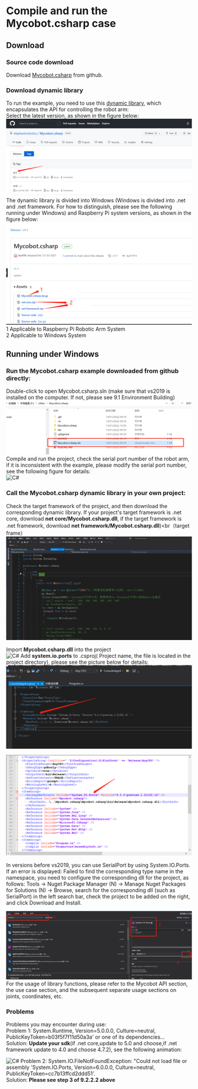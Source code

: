 # Compile and run the Mycobot.csharp case

## Download
### Source code download
Download [Mycobot.csharp](https://github.com/elephantrobotics/Mycobot.csharp) from github. <br>

### Download dynamic library
To run the example, you need to use this [dynamic library](https://github.com/elephantrobotics/Mycobot.csharp/tags), which encapsulates the API for controlling the robot arm:<br>
Select the latest version, as shown in the figure below:<br>
![C#](../../../resources/3-FunctionsAndApplications/6.developmentGuide/Csharp/CompileRun/9-2-1.2-001.png)
The dynamic library is divided into Windows (Windows is divided into .net and .net framework. For how to distinguish, please see the following running under Windows) and Raspberry Pi system versions, as shown in the figure below:<br>
![C#](../../../resources/3-FunctionsAndApplications/6.developmentGuide/Csharp/CompileRun/9-2-1.2-002.png)
1 Applicable to Raspberry Pi Robotic Arm System<br>
2 Applicable to Windows System<br>

## Running under Windows

### Run the Mycobot.csharp example downloaded from github directly:
Double-click to open Mycobot.csharp.sln (make sure that vs2019 is installed on the computer. If not, please see 9.1 Environment Building)<br>
![C#](../../../resources/3-FunctionsAndApplications/6.developmentGuide/Csharp/CompileRun/9-2-2.1-001.png)
Compile and run the project, check the serial port number of the robot arm, if it is inconsistent with the example, please modify the serial port number, see the following figure for details:<br>
![C#](../../../resources/3-FunctionsAndApplications/6.developmentGuide/Csharp/CompileRun/9-2-2.1-002.gif)

### Call the Mycobot.csharp dynamic library in your own project:
Check the target framework of the project, and then download the corresponding dynamic library. If your project's target framework is .net core, download **net core/Mycobot.csharp.dll**, if the target framework is .net framework, download **net framework/Mycobot.csharp.dll**)<br（target frame）<br>
![C#](../../../resources/3-FunctionsAndApplications/6.developmentGuide/Csharp/CompileRun/9-2-2.2-001.gif)

Import **Mycobot.csharp.dll** into the project<br>
![C#](../../../resources/3-FunctionsAndApplications/6.developmentGuide/Csharp/CompileRun/9-2-2.2-002.gif)
Add **system.io.ports** to .csproj( Project name, the file is located in the project directory), please see the picture below for details:<br>
![C#](../../../resources/3-FunctionsAndApplications/6.developmentGuide/Csharp/CompileRun/9-2-2.2-003.jpg)

![C#](../../../resources/3-FunctionsAndApplications/6.developmentGuide/Csharp/CompileRun/9-2-2.2-004.jpg)

In versions before vs2019, you can use SerialPort by using System.IO.Ports. If an error is displayed: Failed to find the corresponding type name in the namespace, you need to configure the corresponding dll for the project, as follows:
Tools -> Nuget Package Manager (N) -> Manage Nuget Packages for Solutions (N) -> Browse, search for the corresponding dll (such as SerialPort) in the left search bar, check the project to be added on the right, and click Download and Install. <br>

![C#](../../../resources/3-FunctionsAndApplications/6.developmentGuide/Csharp/CompileRun/9-2-3-005.png)
For the usage of library functions, please refer to the Mycobot API section, the use case section, and the subsequent separate usage sections on joints, coordinates, etc. <br>

### Problems
Problems you may encounter during use:<br>
Problem 1: System.Runtime, Version=5.0.0.0, Culture=neutral, PublicKeyToken=b03f5f7f11d50a3a' or one of its dependencies...<br>
Solution: **Update your sdk**(if .net core,update to 5.0 and choose,if .net framework update to 4.0 and choose 4.7.2), see the following animation:<br>

![C#](../../../resources/3-FunctionsAndApplications/6.developmentGuide/Csharp/CompileRun/9-2-2.3-001.gif)
Problem 2: System.IO.FileNotFoundException: "Could not load file or assembly 'System.IO.Ports, Version=6.0.0.0, Culture=neutral, PublicKeyToken=cc7b13ffcd2ddd51'.<br>
Solution: **Please see step 3 of 9.2.2.2 above**<br>

